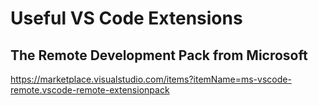 # Useful VS Code Extensions
## The Remote Development Pack from Microsoft
https://marketplace.visualstudio.com/items?itemName=ms-vscode-remote.vscode-remote-extensionpack

